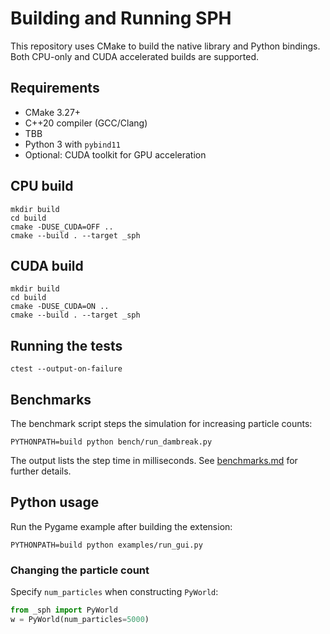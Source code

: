 # Building and Running SPH

This repository uses CMake to build the native library and Python bindings. Both CPU-only and CUDA accelerated builds are supported.

## Requirements
- CMake 3.27+
- C++20 compiler (GCC/Clang)
- TBB
- Python 3 with `pybind11`
- Optional: CUDA toolkit for GPU acceleration

## CPU build
```console
mkdir build
cd build
cmake -DUSE_CUDA=OFF ..
cmake --build . --target _sph
```

## CUDA build
```console
mkdir build
cd build
cmake -DUSE_CUDA=ON ..
cmake --build . --target _sph
```

## Running the tests
```console
ctest --output-on-failure
```

## Benchmarks
The benchmark script steps the simulation for increasing particle counts:
```console
PYTHONPATH=build python bench/run_dambreak.py
```

The output lists the step time in milliseconds. See
[benchmarks.md](benchmarks.md) for further details.

## Python usage
Run the Pygame example after building the extension:
```console
PYTHONPATH=build python examples/run_gui.py
```

### Changing the particle count
Specify `num_particles` when constructing `PyWorld`:
```python
from _sph import PyWorld
w = PyWorld(num_particles=5000)
```
